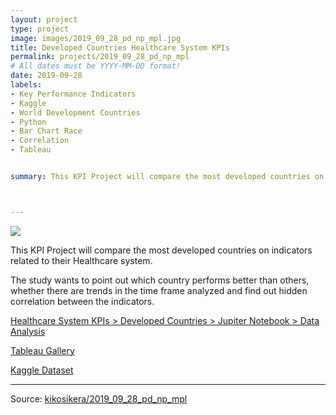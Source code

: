```yaml
---
layout: project
type: project
image: images/2019_09_28_pd_np_mpl.jpg
title: Developed Countries Healthcare System KPIs 
permalink: projects/2019_09_28_pd_np_mpl
# All dates must be YYYY-MM-DD format!
date: 2019-09-28
labels:
- Key Performance Indicators
- Kaggle
- World Development Countries
- Python
- Bar Chart Race
- Correlation
- Tableau


summary: This KPI Project will compare the most developed countries on indicators related to their Healthcare system. The study wants to point out which country performs better than others, whether there are trends in the time frame analyzed and find out hidden correlation between the indicators.



---
```


<img class="ui image" src="{{ site.baseurl }}/images/2019_09_28_pd_np_mpl_pannel.jpg">

This KPI Project will compare the most developed countries on indicators related to their Healthcare system.

The study wants to point out which country performs better than others, whether there are trends in the time frame analyzed and find out hidden correlation between the indicators.


[Healthcare System KPIs  > Developed Countries > Jupiter Notebook > Data Analysis](https://colab.research.google.com/gist/kikosikera/fe64fc7878a5041d951a15233f3adcb0/2019_09_28_pd_np_mpl.ipynb?authuser=1)

[Tableau Gallery](https://public.tableau.com/profile/cristiano.siqueira#!)

[Kaggle Dataset](https://www.kaggle.com/worldbank/world-development-indicators)


<hr>

Source: <a href="https://github.com/kikosikera/2019_09_28_pd_np_mpl"><i class="large github icon"></i>kikosikera/2019_09_28_pd_np_mpl</a>
